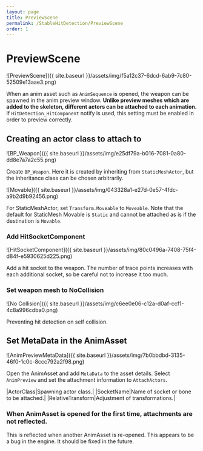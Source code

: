 ```yaml
---
layout: page
title: PreviewScene
permalink: /StableHitDetection/PreviewScene
order: 1
---
```


# PreviewScene
![PreviewScene]({{ site.baseurl }}/assets/img/f5a12c37-6dcd-6ab9-7c80-52509e13aae3.png)

When an anim asset such as `AnimSequence` is opened, the weapon can be spawned in the anim preview window.
**Unlike preview meshes which are added to the skeleton, different actors can be attached to each animation.**
If `HitDetection_HitComponent` notify is used, this setting must be enabled in order to preview correctly.

## Creating an actor class to attach to
![BP_Weapon]({{ site.baseurl }}/assets/img/e25df79a-b016-7081-0a80-dd8e7a7a2c55.png)

Create `BP_Weapon`. Here it is created by inheriting from `StaticMeshActor`, but the inheritance class can be chosen arbitrarily.

![Movable]({{ site.baseurl }}/assets/img/043328a1-e27d-0e57-4fdc-a9b2d9b92456.png)

For StaticMeshActor, set `Transform.Moveable` to `Moveable`.
Note that the default for StaticMesh Movable is `Static` and cannot be attached as is if the destination is `Movable`.

### Add HitSocketComponent
![HitSocketComponent]({{ site.baseurl }}/assets/img/80c0496a-7408-75f4-d84f-e5930625d225.png)

Add a hit socket to the weapon.
The number of trace points increases with each additional socket, so be careful not to increase it too much.

### Set weapon mesh to NoCollision
![No Collision]({{ site.baseurl }}/assets/img/c6ee0e06-c12a-d0af-ccf1-4c8a996cdba0.png)

Preventing hit detection on self collision.

## Set MetaData in the AnimAsset
![AnimPreviewMetaData]({{ site.baseurl }}/assets/img/7b0bbdbd-3135-46f0-1c0c-8ccc792a2f98.png)

Open the AnimAsset and add `MetaData` to the asset details.
Select `AnimPreview` and set the attachment information to `AttachActors`.

|ActorClass|Spawning actor class.|
|SocketName|Name of socket or bone to be attached.|
|RelativeTransform|Adjustment of transformations.|

### When AnimAsset is opened for the first time, attachments are not reflected.
This is reflected when another AnimAsset is re-opened.
This appears to be a bug in the engine. It should be fixed in the future.
